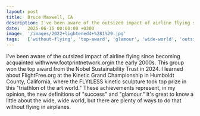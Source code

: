 ```yaml
---
layout: post
title:  Bruce Maxwell, CA
description: I've been aware of the outsized impact of airline flying since becoming acquainted withwww.footprintnetwork.orgin the early 2000s. This group won the ...
date:   2025-06-15 00:00:00 +0300
image:  '/images/2022+lightened4+%281%29.jpg'
tags:   ['without-flying', 'top-award', 'glamour', 'wide-world', 'outsized-impact', 'new-definitions', 'humboldt-county', 'early-2000s']
---
```

I've been aware of the outsized impact of airline flying since becoming acquainted withwww.footprintnetwork.orgin the early 2000s. This group won the top award from the Nobel Sustainability Trust in 2024. I learned about FlightFree.org at the Kinetic Grand Championship in Humboldt County, California, where the FLYtLESS kinetic sculpture took top prize in this "triathlon of the art world." These achievements represent, in my opinion, the new definitions of "success" and "glamour." It's great to know a little about the wide, wide world, but there are plenty of ways to do that without flying in airplanes.

